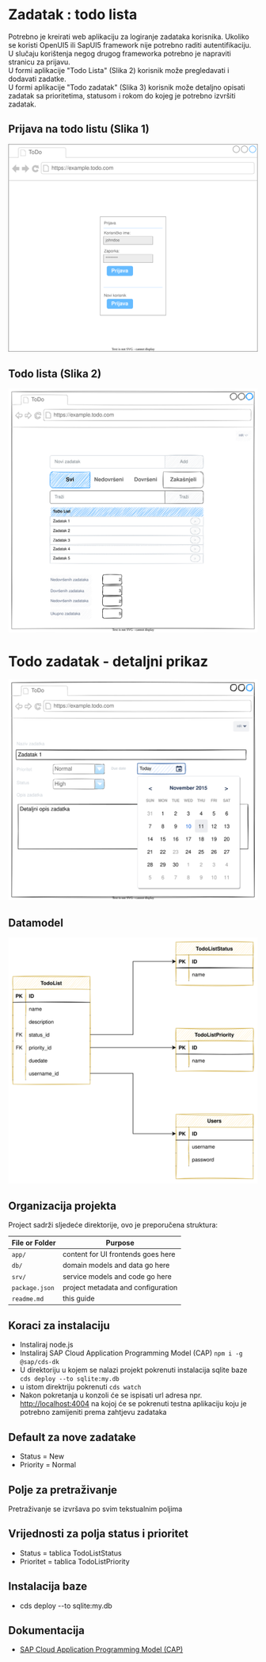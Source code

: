 #  Zadatak : todo lista

Potrebno je kreirati web aplikaciju za logiranje zadataka korisnika. Ukoliko se koristi OpenUI5 ili SapUI5 framework nije potrebno raditi autentifikaciju.
U slučaju korištenja negog drugog frameworka potrebno je napraviti stranicu za prijavu. \
U formi aplikacije "Todo Lista" (Slika 2) korisnik može pregledavati i dodavati zadatke. \
U formi aplikacije "Todo zadatak" (Slika 3) korisnik može detaljno opisati zadatak sa prioritetima, statusom i rokom do kojeg je potrebno izvršiti zadatak. 




## Prijava na todo listu (Slika 1)
![](./media/ToDo-Login%20page.drawio.svg)

## Todo lista (Slika 2)
![](./media/TodoList-ToDoList%20page.drawio.svg)

# Todo zadatak - detaljni prikaz
![](./media/TodoList-Task%20page.drawio.svg)


## Datamodel
![](./media/TodoList-ToDoList%20datamodel.drawio.svg)


## Organizacija projekta


Project sadrži sljedeće direktorije, ovo je preporučena struktura:

File or Folder | Purpose
---------|----------
`app/` | content for UI frontends goes here
`db/` | domain models and data go here
`srv/` | service models and code go here
`package.json` | project metadata and configuration
`readme.md` | this guide


## Koraci za instalaciju

- Instaliraj node.js
- Instaliraj SAP Cloud Application Programming Model (CAP) `npm i -g @sap/cds-dk` 
- U direktoriju u kojem se nalazi projekt pokrenuti instalacija sqlite baze `cds deploy --to sqlite:my.db`
- u istom direktriju pokrenuti `cds watch` 
- Nakon pokretanja u konzoli će se ispisati url adresa npr. [http://localhost:4004](http://localhost:4004) na kojoj će se pokrenuti testna aplikaciju koju je potrebno zamijeniti prema zahtjevu zadataka

## Default za nove zadatake
- Status = New 
- Priority = Normal 

## Polje za pretraživanje
Pretraživanje se izvršava po svim tekstualnim poljima

## Vrijednosti za polja status i prioritet
- Status = tablica TodoListStatus
- Prioritet = tablica TodoListPriority

## Instalacija baze
- cds deploy --to sqlite:my.db

## Dokumentacija 
- [SAP Cloud Application Programming Model (CAP)](https://cap.cloud.sap/docs/get-started/)
